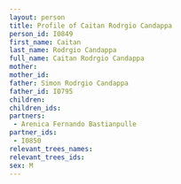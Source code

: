 ```yaml
---
layout: person
title: Profile of Caitan Rodrgio Candappa
person_id: I0849
first_name: Caitan
last_name: Rodrgio Candappa
full_name: Caitan Rodrgio Candappa
mother: 
mother_id: 
father: Simon Rodrgio Candappa
father_id: I0795
children:
children_ids:
partners:
 - Arenica Fernando Bastianpulle
partner_ids:
 - I0850
relevant_trees_names:
relevant_trees_ids:
sex: M
---
```


